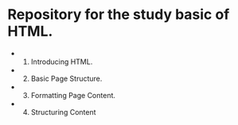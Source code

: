
# Repository for the study basic of HTML.

* 1. Introducing HTML.

* 2. Basic Page Structure.

* 3. Formatting Page Content.

* 4. Structuring Content